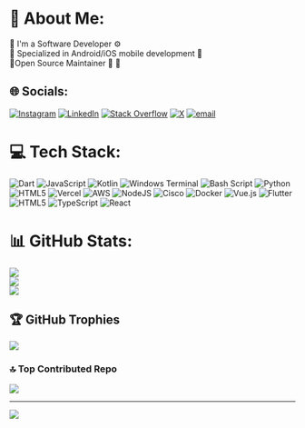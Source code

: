 # 💫 About Me:
🏮 I'm a Software Developer ⚙<br>🏮 Specialized in Android/iOS mobile development 📱<br>🏮Open Source Maintainer 🧰 🔧


## 🌐 Socials:
[![Instagram](https://img.shields.io/badge/Instagram-%23E4405F.svg?logo=Instagram&logoColor=white)](https://instagram.com/sergiotrdev) [![LinkedIn](https://img.shields.io/badge/LinkedIn-%230077B5.svg?logo=linkedin&logoColor=white)](https://linkedin.com/in/www.linkedin.com/in/sergio-troncoso-ruser) [![Stack Overflow](https://img.shields.io/badge/-Stackoverflow-FE7A16?logo=stack-overflow&logoColor=white)](https://stackoverflow.com/users/20728797) [![X](https://img.shields.io/badge/X-black.svg?logo=X&logoColor=white)](https://x.com/sergiotr22) [![email](https://img.shields.io/badge/Email-D14836?logo=gmail&logoColor=white)](mailto:sergiotr22@gmail.com) 

# 💻 Tech Stack:
![Dart](https://img.shields.io/badge/dart-%230175C2.svg?style=flat&logo=dart&logoColor=white) ![JavaScript](https://img.shields.io/badge/javascript-%23323330.svg?style=flat&logo=javascript&logoColor=%23F7DF1E) ![Kotlin](https://img.shields.io/badge/kotlin-%237F52FF.svg?style=flat&logo=kotlin&logoColor=white) ![Windows Terminal](https://img.shields.io/badge/Windows%20Terminal-%234D4D4D.svg?style=flat&logo=windows-terminal&logoColor=white) ![Bash Script](https://img.shields.io/badge/bash_script-%23121011.svg?style=flat&logo=gnu-bash&logoColor=white) ![Python](https://img.shields.io/badge/python-3670A0?style=flat&logo=python&logoColor=ffdd54) ![HTML5](https://img.shields.io/badge/html5-%23E34F26.svg?style=flat&logo=html5&logoColor=white) ![Vercel](https://img.shields.io/badge/vercel-%23000000.svg?style=flat&logo=vercel&logoColor=white) ![AWS](https://img.shields.io/badge/AWS-%23FF9900.svg?style=flat&logo=amazon-aws&logoColor=white) ![NodeJS](https://img.shields.io/badge/node.js-6DA55F?style=flat&logo=node.js&logoColor=white) ![Cisco](https://img.shields.io/badge/cisco-%23049fd9.svg?style=flat&logo=cisco&logoColor=black) ![Docker](https://img.shields.io/badge/docker-%230db7ed.svg?style=flat&logo=docker&logoColor=white) ![Vue.js](https://img.shields.io/badge/vue.js-%2335495e.svg?style=flat&logo=vuedotjs&logoColor=%234FC08D) ![Flutter](https://img.shields.io/badge/Flutter-%2302569B.svg?style=flat&logo=Flutter&logoColor=white) ![HTML5](https://img.shields.io/badge/html5-%23E34F26.svg?style=flat&logo=html5&logoColor=white) ![TypeScript](https://img.shields.io/badge/typescript-%23007ACC.svg?style=flat&logo=typescript&logoColor=white) ![React](https://img.shields.io/badge/react-%2320232a.svg?style=flat&logo=react&logoColor=%2361DAFB)
# 📊 GitHub Stats:
![](https://github-readme-stats.vercel.app/api?username=RUSERtr&theme=vue-dark&hide_border=true&include_all_commits=true&count_private=false)<br/>
![](https://nirzak-streak-stats.vercel.app/?user=RUSERtr&theme=vue-dark&hide_border=true)<br/>
![](https://github-readme-stats.vercel.app/api/top-langs/?username=RUSERtr&theme=vue-dark&hide_border=true&include_all_commits=true&count_private=false&layout=compact)

## 🏆 GitHub Trophies
![](https://github-profile-trophy.vercel.app/?username=RUSERtr&theme=vue-dark&no-frame=true&no-bg=true&margin-w=4)

### 🔝 Top Contributed Repo
![](https://github-contributor-stats.vercel.app/api?username=RUSERtr&limit=5&theme=vue-dark&combine_all_yearly_contributions=true)

---
[![](https://visitcount.itsvg.in/api?id=RUSERtr&icon=5&color=3)](https://visitcount.itsvg.in)

<!-- Proudly created with GPRM ( https://gprm.itsvg.in ) -->